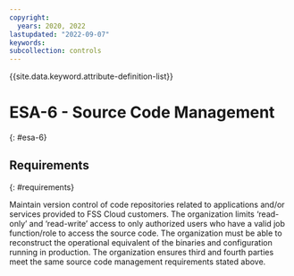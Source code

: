 ```yaml
---
copyright:
  years: 2020, 2022
lastupdated: "2022-09-07"
keywords: 
subcollection: controls
---
```



{{site.data.keyword.attribute-definition-list}}


# ESA-6 - Source Code Management
{: #esa-6}

## Requirements
{: #requirements}

Maintain version control of code repositories related to applications and/or services provided to FSS Cloud customers. The organization limits ‘read-only’ and ‘read-write’ access to only authorized users who have a valid job function/role to access the source code. The organization must be able to reconstruct the operational equivalent of the binaries and configuration running in production. The organization ensures third and fourth parties meet the same source code management requirements stated above.



